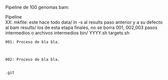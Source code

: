 Pipeline de 100 genomas
bam:
	
Pipeline \
	XX: 
		mkfile:  este hace todo
		data/
			ln -s al results paso anterior y a su defecto al bam
		results/
			los de esta etapa finales, no se borra
			001, 002,003
				pasos intermedios o archivos intermedios
		bin/
			YYYY.sh 
			targets.sh



	001: Proceso de bla bla.



	002: Proceso de bla bla.
	

	.git


